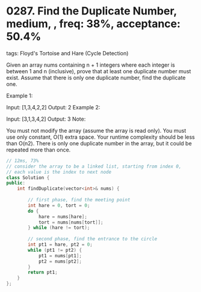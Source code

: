 # 0287. Find the Duplicate Number, medium, , freq: 38%, acceptance: 50.4%
tags: Floyd's Tortoise and Hare (Cycle Detection) 

Given an array nums containing n + 1 integers where each integer is between 1 and n (inclusive), prove that at least one duplicate number must exist. Assume that there is only one duplicate number, find the duplicate one.

Example 1:

Input: [1,3,4,2,2]
Output: 2
Example 2:

Input: [3,1,3,4,2]
Output: 3
Note:

You must not modify the array (assume the array is read only).
You must use only constant, O(1) extra space.
Your runtime complexity should be less than O(n2).
There is only one duplicate number in the array, but it could be repeated more than once.

```c++
// 12ms, 73%
// consider the array to be a linked list, starting from index 0,
// each value is the index to next node
class Solution {
public:
    int findDuplicate(vector<int>& nums) {
        
        // first phase, find the meeting point
        int hare = 0, tort = 0;
        do {
            hare = nums[hare];
            tort = nums[nums[tort]];
        } while (hare != tort);
        
        // second phase, find the entrance to the circle
        int pt1 = hare, pt2 = 0;
        while (pt1 != pt2) {
            pt1 = nums[pt1];
            pt2 = nums[pt2];
        }
        return pt1;
    }
};
```
